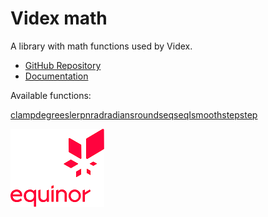 # Videx math

A library with math functions used by Videx.

- [GitHub Repository](https://github.com/equinor/videx-math)
- [Documentation](https://equinor.github.io/videx-math)

Available functions:

<style>
  #functions {
    width:400px;
    display:flex;
    flex-flow:row wrap;
  }
  #functions a {
    margin:5px;
    padding:10px;
    outline:1px solid black;
  }
</style>

<div style="width:400px;display:flex;flex-flow:row wrap;">
  <a href="https://equinor.github.io/videx-math/global.html#clamp">clamp</a>
  <a href="https://equinor.github.io/videx-math/global.html#degrees">degrees</a>
  <a href="https://equinor.github.io/videx-math/global.html#lerp">lerp</a>
  <a href="https://equinor.github.io/videx-math/global.html#nrad">nrad</a>
  <a href="https://equinor.github.io/videx-math/global.html#radians">radians</a>
  <a href="https://equinor.github.io/videx-math/global.html#round">round</a>
  <a href="https://equinor.github.io/videx-math/global.html#seq">seq</a>
  <a href="https://equinor.github.io/videx-math/global.html#seqI">seqI</a>
  <a href="https://equinor.github.io/videx-math/global.html#smoothstep">smoothstep</a>
  <a href="https://equinor.github.io/videx-math/global.html#step">step</a>
</div>

![Equinor Logo](images/equinor-logo.png)
